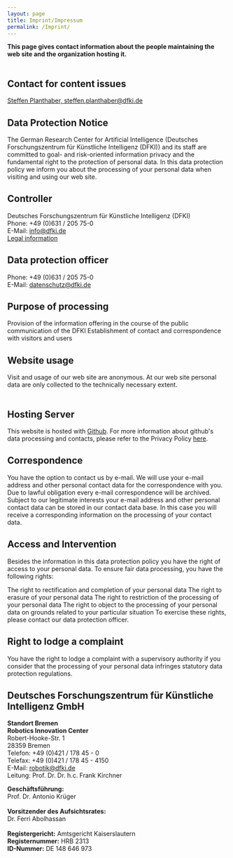 ```yaml
---
layout: page
title: Imprint/Impressum
permalink: /Imprint/
---
```

<div>
<p>
<b>This page gives contact information about the people maintaining the web site and the organization hosting it.</b><br/><br/>
</p>

<h2>Contact for content issues</h2>
<a href="mailto:steffen.planthaber@dfki.de">Steffen Planthaber, steffen.planthaber&#064;dfki.de</a><br/>

<h2>Data Protection Notice</h2>
The German Research Center for Artificial Intelligence (Deutsches
Forschungszentrum f&uuml;r K&uuml;nstliche Intelligenz (DFKI)) and its staff are
committed to goal- and risk-oriented information privacy and the fundamental
right to the protection of personal data. In this data protection policy we
inform you about the processing of your personal data when visiting and using
our web site.

<h2>Controller</h2>
Deutsches Forschungszentrum f&uuml;r K&uuml;nstliche Intelligenz (DFKI)<br/>
Phone: +49 (0)631 / 205 75-0<br/>
E-Mail: <a href="mailto:info@dfki.de">info@dfki.de</a><br/>
<a href="https://www.dfki.de/web/legal-info-en">Legal information</a>

<h2>Data protection officer</h2>
Phone: +49 (0)631 / 205 75-0<br/>
E-Mail: <a href="mailto:datenschutz@dfki.de">datenschutz@dfki.de</a>


<h2>Purpose of processing</h2>
Provision of the information offering in the course of the public communication
of the DFKI Establishment of contact and correspondence with visitors and users


<h2>Website usage</h2>
Visit and usage of our web site are anonymous. At our web site personal data are
only collected to the technically necessary extent.
<br/><br/>

<h2>Hosting Server</h2>
This website is hosted with <a href="https://github.com">Github</a>.
For more information about github's data processing and contacts, please refer to the
Privacy Policy <a href="https://help.github.com/en/articles/github-privacy-statement">here</a>.


<h2>Correspondence</h2>
You have the option to contact us by e-mail. We will use your e-mail address and
other personal contact data for the correspondence with you. Due to lawful
obligation every e-mail correspondence will be archived. Subject to our
legitimate interests your e-mail address and other personal contact data can be
stored in our contact data base. In this case you will receive a corresponding
information on the processing of your contact data.


<h2>Access and Intervention</h2>

Besides the information in this data protection policy you have the right of
access to your personal data. To ensure fair data processing, you have the
following rights:

The right to rectification and completion of your personal data
The right to erasure of your personal data
The right to restriction of the processing of your personal data
The right to object to the processing of your personal data on grounds related to your particular situation
To exercise these rights, please contact our data protection officer.

<h2>Right to lodge a complaint</h2>
You have the right to lodge a complaint with a supervisory authority if you
consider that the processing of your personal data infringes statutory data
protection regulations.

<h2>Deutsches Forschungszentrum f&uuml;r K&uuml;nstliche Intelligenz GmbH</h2>
    <p>
	<b>Standort Bremen<br />Robotics Innovation Center<br /></b>
	Robert-Hooke-Str. 1<br />
	28359 Bremen<br />
	Telefon: +49 (0)421 / 178 45 - 0<br />
	Telefax: +49 (0)421 / 178 45 - 4150<br />
	E-Mail: <a href="mailto:robotik@dfki.de">robotik&#064;dfki.de</a><br />
	Leitung: Prof. Dr. Dr. h.c. Frank Kirchner
    </p>
    <p>
    <b>Geschäftsführung:</b><br />
    Prof. Dr. Antonio Krüger<br />
    <br />
    <b>Vorsitzender des Aufsichtsrates:</b><br />
    Dr. Ferri Abolhassan<br /><br />
    <b>Registergericht:</b> Amtsgericht Kaiserslautern<br />
    <b>Registernummer:</b> HRB 2313<br />
    <b>ID-Nummer:</b> DE 148 646 973
    </p>
</div>
